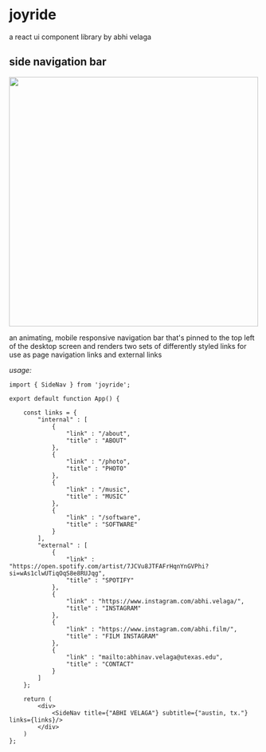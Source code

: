 # joyride
 a react ui component library by abhi velaga

## side navigation bar
<img src="https://media.giphy.com/media/YbFaD8r0EVXImIAa0B/giphy.gif" width="500" height="500" />

an animating, mobile responsive navigation bar that's pinned to the top left of the desktop screen and renders two sets of differently styled links for use as page navigation links and external links

*usage:*
```
import { SideNav } from 'joyride';

export default function App() {

	const links = {
		"internal" : [
			{
				"link" : "/about",
				"title" : "ABOUT"
			},
			{
				"link" : "/photo",
				"title" : "PHOTO"
			},
			{
				"link" : "/music",
				"title" : "MUSIC"
			},
			{
				"link" : "/software",
				"title" : "SOFTWARE"
			}
		],
		"external" : [
			{
				"link" : "https://open.spotify.com/artist/7JCVu8JTFAFrHqnYnGVPhi?si=wAs1clwUTiqOqS8e8RUJqg",
				"title" : "SPOTIFY"
			},
			{
				"link" : "https://www.instagram.com/abhi.velaga/",
				"title" : "INSTAGRAM"
			},
			{
				"link" : "https://www.instagram.com/abhi.film/",
				"title" : "FILM INSTAGRAM"
			},
			{
				"link" : "mailto:abhinav.velaga@utexas.edu",
				"title" : "CONTACT"
			}
		]
	};

	return (
		<div>
			<SideNav title={"ABHI VELAGA"} subtitle={"austin, tx."} links={links}/>
		</div>
	)
};

```